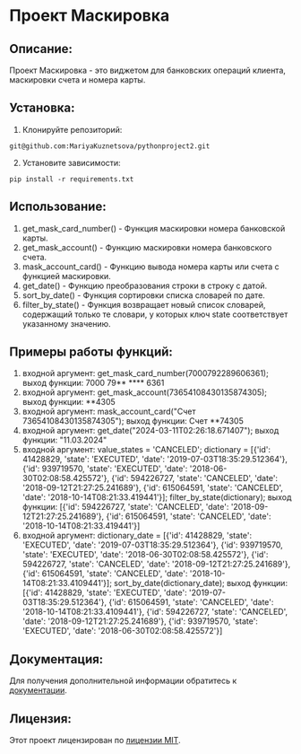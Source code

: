 # Проект Маскировка

## Описание:

Проект Маскировка - это виджетом для банковских операций клиента, маскировки счета и номера карты.

## Установка:

1. Клонируйте репозиторий:
```
git@github.com:MariyaKuznetsova/pythonproject2.git
```
2. Установите зависимости:
```
pip install -r requirements.txt
```
## Использование:

1. get_mask_card_number() - Функция маскировки номера банковской карты.
2. get_mask_account() - Функцию маскировки номера банковского счета.
3. mask_account_card() - Функцию вывода номера карты или счета с функцией маскировки.
4. get_date() - Функцию преобразования строки в строку с датой.
5. sort_by_date() - Функция сортировки списка словарей по дате.
6. filter_by_state() - Функция возвращает новый список словарей, содержащий только те словари, у которых ключ 
state соответствует указанному значению.

## Примеры работы функций:

1. входной аргумент:
get_mask_card_number(7000792289606361);
выход функции:
7000 79** **** 6361
2. входной аргумент:
get_mask_account(73654108430135874305);
выход функции:
**4305
3. входной аргумент: mask_account_card("Счет 73654108430135874305");
выход функции: Счет **74305
4. входной аргумент: get_date("2024-03-11T02:26:18.671407"); выход функции: "11.03.2024"
5. входной аргумент: value_states = 'CANCELED'; dictionary = [{'id': 41428829, 'state': 'EXECUTED', 'date': '2019-07-03T18:35:29.512364'},
     {'id': 939719570, 'state': 'EXECUTED', 'date': '2018-06-30T02:08:58.425572'},
     {'id': 594226727, 'state': 'CANCELED', 'date': '2018-09-12T21:27:25.241689'},
     {'id': 615064591, 'state': 'CANCELED', 'date': '2018-10-14T08:21:33.419441'}]; filter_by_state(dictionary); выход функции: [{'id': 594226727, 'state': 'CANCELED', 'date': '2018-09-12T21:27:25.241689'}, {'id': 615064591, 'state': 'CANCELED', 'date': '2018-10-14T08:21:33.419441'}]
6. входной аргумент: dictionary_date = [{'id': 41428829, 'state': 'EXECUTED', 'date': '2019-07-03T18:35:29.512364'},
     {'id': 939719570, 'state': 'EXECUTED', 'date': '2018-06-30T02:08:58.425572'},
     {'id': 594226727, 'state': 'CANCELED', 'date': '2018-09-12T21:27:25.241689'},
     {'id': 615064591, 'state': 'CANCELED', 'date': '2018-10-14T08:21:33.4109441'}]; sort_by_date(dictionary_date); выход функции: [{'id': 41428829, 'state': 'EXECUTED', 'date': '2019-07-03T18:35:29.512364'}, {'id': 615064591, 'state': 'CANCELED', 'date': '2018-10-14T08:21:33.4109441'}, {'id': 594226727, 'state': 'CANCELED', 'date': '2018-09-12T21:27:25.241689'}, {'id': 939719570, 'state': 'EXECUTED', 'date': '2018-06-30T02:08:58.425572'}]

## Документация:

Для получения дополнительной информации обратитесь к [документации](docs/README.md).

## Лицензия:

Этот проект лицензирован по [лицензии MIT](LICENSE).
